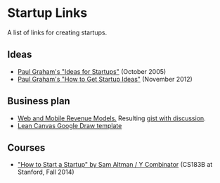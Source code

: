 Startup Links
===
A list of links for creating startups.

Ideas
---
- [Paul Graham's "Ideas for Startups"](http://www.paulgraham.com/ideas.html) (October 2005)
- [Paul Graham's "How to Get Startup Ideas"](http://paulgraham.com/startupideas.html) (November 2012)

Business plan
---
- [Web and Mobile Revenue Models.](https://hackpad.com/Web-And-Mobile-Revenue-Models-final-EgXuEtSibE7) Resulting  [gist with discussion](https://gist.github.com/ndarville/4295324).
- [Lean Canvas Google Draw template](https://drive.google.com/previewtemplate?id=16uOd158UzJM9oqGWgJOtbppzGNPmZ4fWMSV6_xBz3Z8&mode=public&ddrp=1#)

Courses
---
- ["How to Start a Startup" by Sam Altman / Y Combinator](http://startupclass.samaltman.com/) (CS183B at Stanford, Fall 2014)

